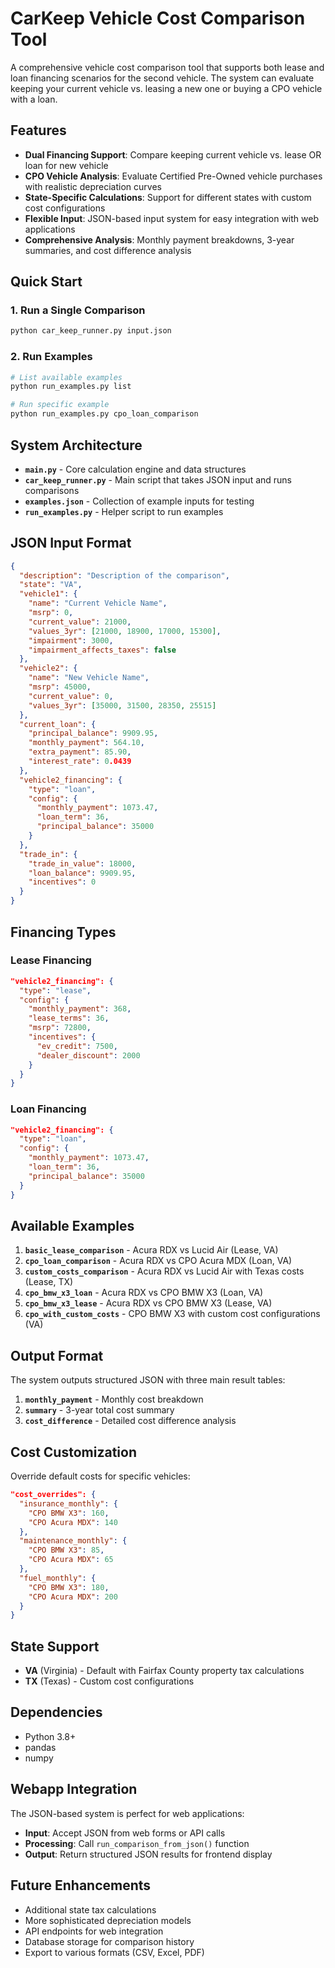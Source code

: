 # CarKeep Vehicle Cost Comparison Tool

A comprehensive vehicle cost comparison tool that supports both lease and loan financing scenarios for the second vehicle. The system can evaluate keeping your current vehicle vs. leasing a new one or buying a CPO vehicle with a loan.

## Features

- **Dual Financing Support**: Compare keeping current vehicle vs. lease OR loan for new vehicle
- **CPO Vehicle Analysis**: Evaluate Certified Pre-Owned vehicle purchases with realistic depreciation curves
- **State-Specific Calculations**: Support for different states with custom cost configurations
- **Flexible Input**: JSON-based input system for easy integration with web applications
- **Comprehensive Analysis**: Monthly payment breakdowns, 3-year summaries, and cost difference analysis

## Quick Start

### 1. Run a Single Comparison

```bash
python car_keep_runner.py input.json
```

### 2. Run Examples

```bash
# List available examples
python run_examples.py list

# Run specific example
python run_examples.py cpo_loan_comparison
```

## System Architecture

- **`main.py`** - Core calculation engine and data structures
- **`car_keep_runner.py`** - Main script that takes JSON input and runs comparisons
- **`examples.json`** - Collection of example inputs for testing
- **`run_examples.py`** - Helper script to run examples

## JSON Input Format

```json
{
  "description": "Description of the comparison",
  "state": "VA",
  "vehicle1": {
    "name": "Current Vehicle Name",
    "msrp": 0,
    "current_value": 21000,
    "values_3yr": [21000, 18900, 17000, 15300],
    "impairment": 3000,
    "impairment_affects_taxes": false
  },
  "vehicle2": {
    "name": "New Vehicle Name",
    "msrp": 45000,
    "current_value": 0,
    "values_3yr": [35000, 31500, 28350, 25515]
  },
  "current_loan": {
    "principal_balance": 9909.95,
    "monthly_payment": 564.10,
    "extra_payment": 85.90,
    "interest_rate": 0.0439
  },
  "vehicle2_financing": {
    "type": "loan",
    "config": {
      "monthly_payment": 1073.47,
      "loan_term": 36,
      "principal_balance": 35000
    }
  },
  "trade_in": {
    "trade_in_value": 18000,
    "loan_balance": 9909.95,
    "incentives": 0
  }
}
```

## Financing Types

### Lease Financing
```json
"vehicle2_financing": {
  "type": "lease",
  "config": {
    "monthly_payment": 368,
    "lease_terms": 36,
    "msrp": 72800,
    "incentives": {
      "ev_credit": 7500,
      "dealer_discount": 2000
    }
  }
}
```

### Loan Financing
```json
"vehicle2_financing": {
  "type": "loan",
  "config": {
    "monthly_payment": 1073.47,
    "loan_term": 36,
    "principal_balance": 35000
  }
}
```

## Available Examples

1. **`basic_lease_comparison`** - Acura RDX vs Lucid Air (Lease, VA)
2. **`cpo_loan_comparison`** - Acura RDX vs CPO Acura MDX (Loan, VA)
3. **`custom_costs_comparison`** - Acura RDX vs Lucid Air with Texas costs (Lease, TX)
4. **`cpo_bmw_x3_loan`** - Acura RDX vs CPO BMW X3 (Loan, VA)
5. **`cpo_bmw_x3_lease`** - Acura RDX vs CPO BMW X3 (Lease, VA)
6. **`cpo_with_custom_costs`** - CPO BMW X3 with custom cost configurations (VA)

## Output Format

The system outputs structured JSON with three main result tables:

1. **`monthly_payment`** - Monthly cost breakdown
2. **`summary`** - 3-year total cost summary  
3. **`cost_difference`** - Detailed cost difference analysis

## Cost Customization

Override default costs for specific vehicles:

```json
"cost_overrides": {
  "insurance_monthly": {
    "CPO BMW X3": 160,
    "CPO Acura MDX": 140
  },
  "maintenance_monthly": {
    "CPO BMW X3": 85,
    "CPO Acura MDX": 65
  },
  "fuel_monthly": {
    "CPO BMW X3": 180,
    "CPO Acura MDX": 200
  }
}
```

## State Support

- **VA** (Virginia) - Default with Fairfax County property tax calculations
- **TX** (Texas) - Custom cost configurations

## Dependencies

- Python 3.8+
- pandas
- numpy

## Webapp Integration

The JSON-based system is perfect for web applications:

- **Input**: Accept JSON from web forms or API calls
- **Processing**: Call `run_comparison_from_json()` function  
- **Output**: Return structured JSON results for frontend display

## Future Enhancements

- Additional state tax calculations
- More sophisticated depreciation models
- API endpoints for web integration
- Database storage for comparison history
- Export to various formats (CSV, Excel, PDF)
